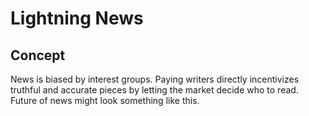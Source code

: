 # Lightning News

## Concept

News is biased by interest groups. Paying writers directly incentivizes truthful and accurate pieces by letting the market decide who to read. Future of news might look something like this.

